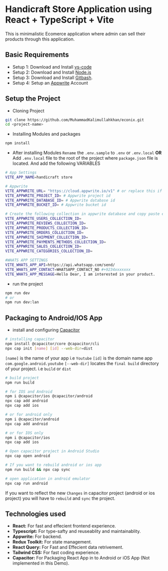 # Handicraft Store Application using React + TypeScript + Vite

This is minimalistic Ecomerce application where admin can sell their products through this application.

## Basic Requirements

- Setup 1: Download and Install [vs-code](https://code.visualstudio.com/Download)
- Setup 2: Download and Install [Node.js](https://nodejs.org/en)
- Setup 3: Download and Install [Gitbash](https://git-scm.com/downloads).
- Setup 4: Setup an [Appwrite](https://appwrite.io/) Account

## Setup the Project

- Cloning Project

```bash
git clone https://github.com/MuhammadKalimullahkhan/econix.git
cd <project-name>
```

- Installing Modules and packages

```bash
npm install
```

- After installing Modules `Rename` the `.env.sample` to `.env` or `.env.local` **OR**
  Add `.env.local` file to the root of the project where `package.json` file is located. And add the following VARIABLES

```bash
# App Settings
VITE_APP_NAME=handicraft store

# Appwrite
VITE_APPWRITE_URL= "https://cloud.appwrite.io/v1" # or replace this if changed
VITE_APPWRITE_PROJECT_ID= # Appwrite project id
VITE_APPWRITE_DATABASE_ID= # Appwrite database id
VITE_APPWRITE_BUCKET_ID= # Appwrite bucket id

# Create the following collection in appwrite database and copy paste each collection ID
VITE_APPWRITE_USERS_COLLECTION_ID=
VITE_APPWRITE_REVIEWS_COLLECTION_ID=
VITE_APPWRITE_PRODUCTS_COLLECTION_ID=
VITE_APPWRITE_ORDERS_COLLECTION_ID=
VITE_APPWRITE_SHIPMENT_COLLECTION_ID=
VITE_APPWRITE_PAYMENTS_METHODS_COLLECTION_ID=
VITE_APPWRITE_SALES_COLLECTION_ID=
VITE_APPWRITE_CATEGORIES_COLLECTION_ID=

#WHATS APP SETTINGS
VITE_WHATS_APP_API=https://api.whatsapp.com/send/
VITE_WHATS_APP_CONTACT=WHATSAPP_CONTACT_NO #+9234xxxxxxx
VITE_WHATS_APP_MESSAGE=Hello Dear, I am interested in your product.
```

- run the project

```bash
npm run dev
# or
npm run dev:lan
```

## Packaging to Android/IOS App

- install and configuring [Capacitor](https://capacitorjs.com/)

```bash
# installing capacitor
npm install @capacitor/core @capacitor/cli
npx cap init [name] [id] --web-dir=dist
```

`[name]` is the name of your app i.e `Youtube`
`[id]` is the domain name app `com.google.android.youtube`
`[--web-dir]` locates the `final build` directory of your project. i.e `build` or `dist`

```bash
# build project
npm run build
```

```bash
# for IOS and Android
npm i @capacitor/ios @capacitor/android
npx cap add android
npx cap add ios

# or for android only
npm i @capacitor/android
npx cap add android

# or for IOS only
npm i @capacitor/ios
npx cap add ios
```

```bash
# Open capacitor project in Android Studio
npx cap open android
```

```bash
# If you want to rebuild android or ios app
npm run build && npx cap sync

# open application in android emulator
npx cap run android
```

If you want to reflect the new `Changes` in capacitor project (android or ios project) you will have to `rebuild` and `sync` the project.

## Technologies used

- **React:** For fast and effecient frontend experience.
- **Typescript:** For type-safty and reuseablity and maintainablity.
- **Appwrite:** For backend.
- **Redux Toolkit:** For state management.
- **React Query:** For Fast and Effecient data retrivement.
- **Tailwind CSS:** For fast coding experience.
- **Capacitor:** For Packaging React App in to Android or iOS App (Not implemented in this Demo).
